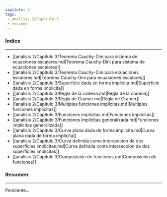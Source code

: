 ```yaml
---
capitulo: 3
tags: 
 - analisis-2/Capitulo-3
 - resumen
---
```

### Índice
---
 * [[analisis 2/Capitulo 3/Teorema Cauchy-Dini para sistema de ecuaciones escalares.md|Teorema Cauchy-Dini para sistema de ecuaciones escalares]]
 * [[analisis 2/Capitulo 3/Teorema Cauchy-Dini para ecuaciones escalares.md|Teorema Cauchy-Dini para ecuaciones escalares]]
 * [[analisis 2/Capitulo 3/Superficie dada en forma implicita.md|Superficie dada en forma implicita]]
 * [[analisis 2/Capitulo 3/Regla de la cadena.md|Regla de la cadena]]
 * [[analisis 2/Capitulo 3/Regla de Cramer.md|Regla de Cramer]]
 * [[analisis 2/Capitulo 3/Multiples funciones implicitas.md|Multiples funciones implicitas]]
 * [[analisis 2/Capitulo 3/Funciones implicitas.md|Funciones implicitas]]
 * [[analisis 2/Capitulo 3/Funciones implicitas generalizada.md|Funciones implicitas generalizada]]
 * [[analisis 2/Capitulo 3/Curva plana dada de forma implicita.md|Curva plana dada de forma implicita]]
 * [[analisis 2/Capitulo 3/Curva definida como interseccion de dos superficies implicitas.md|Curva definida como interseccion de dos superficies implicitas]]
 * [[analisis 2/Capitulo 3/Composición de funciones.md|Composición de funciones]]

### Resumen
---
Pendiente...